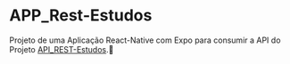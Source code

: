 # APP_Rest-Estudos
Projeto de uma Aplicação React-Native com Expo para consumir a API do Projeto [API_REST-Estudos](https://github.com/DiogoVitorino-dev/API_Rest-Estudos).📱
